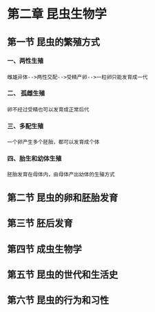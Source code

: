 # 第二章 昆虫生物学
## 第一节 昆虫的繁殖方式
#### 一、两性生殖  
    雌雄异体-->两性交配-->受精产卵-->一粒卵只能发育成一代  
#### 二、 孤雌生殖
    卵不经过受精也可以发育成正常后代  
#### 三、多配生殖  
    一个卵产生多个胚胎，都可以发育成个体  
#### 四、胎生和幼体生殖
    胚胎发育在母体内，由母体产出幼体的生殖方式  
## 第二节 昆虫的卵和胚胎发育

## 第三节 胚后发育  

## 第四节 成虫生物学  

## 第五节 昆虫的世代和生活史  
## 第六节 昆虫的行为和习性  
